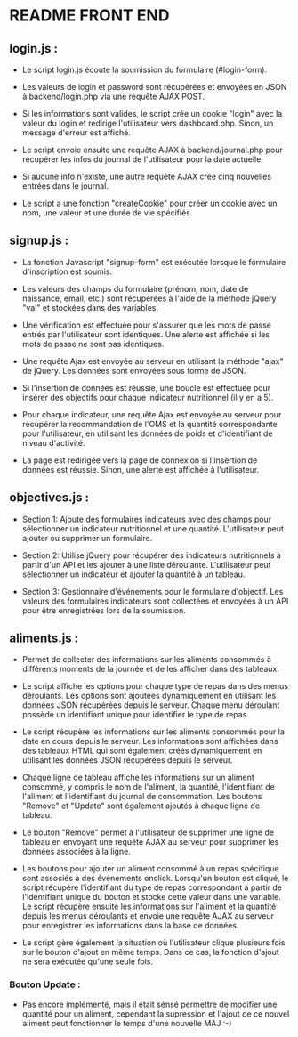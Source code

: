 # README FRONT END


## login.js : 

- Le script login.js écoute la soumission du formulaire (#login-form).
  
- Les valeurs de login et password sont récupérées et envoyées en JSON à backend/login.php via une requête AJAX POST.
  
- Si les informations sont valides, le script crée un cookie "login" avec la valeur du login et redirige l'utilisateur vers dashboard.php. Sinon, un message d'erreur est affiché.
  
- Le script envoie ensuite une requête AJAX à backend/journal.php pour récupérer les infos du journal de l'utilisateur pour la date actuelle.
  
- Si aucune info n'existe, une autre requête AJAX crée cinq nouvelles entrées dans le journal.
  
- Le script a une fonction "createCookie" pour créer un cookie avec un nom, une valeur et une durée de vie spécifiés.



## signup.js : 

- La fonction Javascript "signup-form" est exécutée lorsque le formulaire d'inscription est soumis.

- Les valeurs des champs du formulaire (prénom, nom, date de naissance, email, etc.) sont récupérées à l'aide de la méthode jQuery "val" et stockées dans des variables.

- Une vérification est effectuée pour s'assurer que les mots de passe entrés par l'utilisateur sont identiques. Une alerte est affichée si les mots de passe ne sont pas identiques.

- Une requête Ajax est envoyée au serveur en utilisant la méthode "ajax" de jQuery. Les données sont envoyées sous forme de JSON.

- Si l'insertion de données est réussie, une boucle est effectuée pour insérer des objectifs pour chaque indicateur nutritionnel (il y en a 5).

- Pour chaque indicateur, une requête Ajax est envoyée au serveur pour récupérer la recommandation de l'OMS et la quantité correspondante pour l'utilisateur, en utilisant les données de poids et d'identifiant de niveau d'activité.

- La page est redirigée vers la page de connexion si l'insertion de données est réussie. Sinon, une alerte est affichée à l'utilisateur.


## objectives.js : 

- Section 1: Ajoute des formulaires indicateurs avec des champs pour sélectionner un indicateur nutritionnel et une quantité. L'utilisateur peut ajouter ou supprimer un formulaire.

- Section 2: Utilise jQuery pour récupérer des indicateurs nutritionnels à partir d'un API et les ajouter à une liste déroulante. L'utilisateur peut sélectionner un indicateur et ajouter la quantité à un tableau.

- Section 3: Gestionnaire d'événements pour le formulaire d'objectif. Les valeurs des formulaires indicateurs sont collectées et envoyées à un API pour être enregistrées lors de la soumission.


## aliments.js :

- Permet de collecter des informations sur les aliments consommés à différents moments de la journée et de les afficher dans des tableaux.

- Le script affiche les options pour chaque type de repas dans des menus déroulants. Les options sont ajoutées dynamiquement en utilisant les données JSON récupérées depuis le serveur. Chaque menu déroulant possède un identifiant unique pour identifier le type de repas.

- Le script récupère les informations sur les aliments consommés pour la date en cours depuis le serveur. Les informations sont affichées dans des tableaux HTML qui sont également créés dynamiquement en utilisant les données JSON récupérées depuis le serveur.

- Chaque ligne de tableau affiche les informations sur un aliment consommé, y compris le nom de l'aliment, la quantité, l'identifiant de l'aliment et l'identifiant du journal de consommation. Les boutons "Remove" et "Update" sont également ajoutés à chaque ligne de tableau.

- Le bouton "Remove" permet à l'utilisateur de supprimer une ligne de tableau en envoyant une requête AJAX au serveur pour supprimer les données associées à la ligne.

- Les boutons pour ajouter un aliment consommé à un repas spécifique sont associés à des événements onclick. Lorsqu'un bouton est cliqué, le script récupère l'identifiant du type de repas correspondant à partir de l'identifiant unique du bouton et stocke cette valeur dans une variable. Le script récupère ensuite les informations sur l'aliment et la quantité depuis les menus déroulants et envoie une requête AJAX au serveur pour enregistrer les informations dans la base de données.

- Le script gère également la situation où l'utilisateur clique plusieurs fois sur le bouton d'ajout en même temps. Dans ce cas, la fonction d'ajout ne sera exécutée qu'une seule fois.

### Bouton Update :

- Pas encore implémenté, mais il était sénsé permettre de modifier une quantité pour un aliment, cependant la supression et l'ajout de ce nouvel aliment peut fonctionner le temps d'une nouvelle MAJ :-)